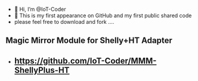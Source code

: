 - 👋 Hi, I’m @IoT-Coder
- 👀 This is my first appearance on GitHub and my first public shared code
- please feel free to download and fork ....

## Magic Mirror Module for Shelly+HT Adapter ##
* ## https://github.com/IoT-Coder/MMM-ShellyPlus-HT ##


<!---
- 🌱 I’m currently learning ...
- 💞️ I’m looking to collaborate on ...
- 📫 How to reach me ...
--->
<!---
IoT-Coder/IoT-Coder is a ✨ special ✨ repository because its `README.md` (this file) appears on your GitHub profile.
You can click the Preview link to take a look at your changes.
--->
